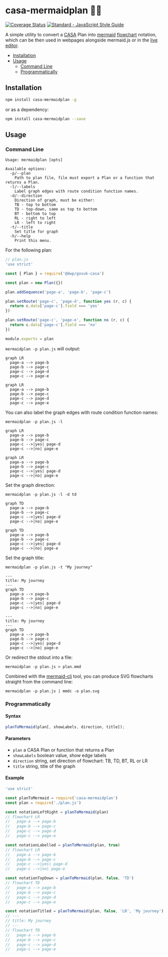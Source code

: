 # casa-mermaidplan 🧜‍♀️

[![Coverage Status](https://coveralls.io/repos/github/gunjam/casa-mermaidplan/badge.svg)](https://coveralls.io/github/gunjam/casa-mermaidplan)
[![Standard - JavaScript Style Guide](https://img.shields.io/badge/code_style-standard-brightgreen.svg)](https://standardjs.com)

A simple utility to convert a [CASA](https://github.com/dwp/govuk-casa)
Plan into [mermaid](https://mermaid-js.github.io/mermaid/#/) [flowchart](https://mermaid-js.github.io/mermaid/#/flowchart) notation, which can be then used in webpages alongside mermaid.js or
in the [live editor](https://mermaid-js.github.io/mermaid-live-editor/edit).

* [Installation](#installation)
* [Usage](#usage)
  * [Command Line](#command-line)
  * [Programmatically](#programmatically)

## Installation

```bash
npm install casa-mermaidplan -g
```

or as a dependency:

```bash
npm install casa-mermaidplan --save
```

## Usage

### Command Line
```
Usage: mermaidplan [opts]

Available options:
  -p/--plan
    Path to plan file, file must export a Plan or a function that returns a Plan.
  -l/--labels
    Label graph edges with route condition function names.
  -d/--direction
    Direction of graph, must be either:
    TB - top to bottom
    TD - top-down, same as top to bottom
    BT - bottom to top
    RL - right to left
    LR - left to right
  -t/--title
    Set title for graph
  -h/--help
    Print this menu.
```

For the following plan:

```javascript
// plan.js
'use strict'

const { Plan } = require('@dwp/govuk-casa')

const plan = new Plan({})

plan.addSequence('page-a', 'page-b', 'page-c')

plan.setRoute('page-c', 'page-d', function yes (r, c) {
  return c.data['page-c'].field === 'yes'
})

plan.setRoute('page-c', 'page-e', function no (r, c) {
  return c.data['page-c'].field === 'no'
})

module.exports = plan
```

`mermaidplan -p plan.js` will output:

```
graph LR
  page-a --> page-b
  page-b --> page-c
  page-c --> page-d
  page-c --> page-e
```
```mermaid
graph LR
  page-a --> page-b
  page-b --> page-c
  page-c --> page-d
  page-c --> page-e
```

You can also label the graph edges with route condition function names:

```
mermaidplan -p plan.js -l

graph LR
  page-a --> page-b
  page-b --> page-c
  page-c -->|yes| page-d
  page-c -->|no| page-e
```
```mermaid
graph LR
  page-a --> page-b
  page-b --> page-c
  page-c -->|yes| page-d
  page-c -->|no| page-e
```

Set the graph direction:

```
mermaidplan -p plan.js -l -d td

graph TD
  page-a --> page-b
  page-b --> page-c
  page-c -->|yes| page-d
  page-c -->|no| page-e
```
```mermaid
graph TD
  page-a --> page-b
  page-b --> page-c
  page-c -->|yes| page-d
  page-c -->|no| page-e
```

Set the graph title:

```
mermaidplan -p plan.js -t "My journey"

---
title: My journey
---
graph TD
  page-a --> page-b
  page-b --> page-c
  page-c -->|yes| page-d
  page-c -->|no| page-e
```
```mermaid
---
title: My journey
---
graph TD
  page-a --> page-b
  page-b --> page-c
  page-c -->|yes| page-d
  page-c -->|no| page-e
```

Or redirect the stdout into a file:

```
mermaidplan -p plan.js > plan.mmd
```

Combined with the [mermaid-cli](https://github.com/mermaid-js/mermaid-cli) tool,
you can produce SVG flowcharts straight from the command line:

```
mermaidplan -p plan.js | mmdc -o plan.svg
```

### Programmatically

#### Syntax

```javascript
planToMermaid(plan[, showLabels, direction, title]);
```

#### Parameters

- `plan` a CASA Plan or function that returns a Plan
- `showLabels` boolean value, show edge labels
- `direction` string, set direction of flowchart: TB, TD, BT, RL or LR
- `title` string, title of the graph

#### Example

```javascript
'use strict'

const planToMermaid = require('casa-mermaidplan')
const plan = require('./plan.js')

const notationLeftRight = planToMermaid(plan)
// flowchart LR
//   page-a --> page-b
//   page-b --> page-c
//   page-c --> page-d
//   page-c --> page-e

const notationLabelled = planToMermaid(plan, true)
// flowchart LR
//   page-a --> page-b
//   page-b --> page-c
//   page-c -->|yes| page-d
//   page-c -->|no| page-e

const notationTopDown = planToMermaid(plan, false, 'TD')
// flowchart TD
//   page-a --> page-b
//   page-b --> page-c
//   page-c --> page-d
//   page-c --> page-e

const notationTitled = planToMermaid(plan, false, 'LR', 'My journey')
// ---
// title: My journey
// ---
// flowchart TD
//   page-a --> page-b
//   page-b --> page-c
//   page-c --> page-d
//   page-c --> page-e
```
